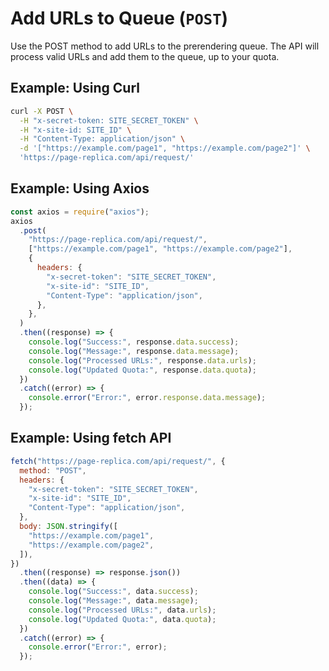# Add URLs to Queue (`POST`)

Use the POST method to add URLs to the prerendering queue. The API will process valid URLs and add them to the queue, up to your quota.

## Example: Using Curl

```bash
curl -X POST \
  -H "x-secret-token: SITE_SECRET_TOKEN" \
  -H "x-site-id: SITE_ID" \
  -H "Content-Type: application/json" \
  -d '["https://example.com/page1", "https://example.com/page2"]' \
  'https://page-replica.com/api/request/'
```

## Example: Using Axios

```javascript
const axios = require("axios");
axios
  .post(
    "https://page-replica.com/api/request/",
    ["https://example.com/page1", "https://example.com/page2"],
    {
      headers: {
        "x-secret-token": "SITE_SECRET_TOKEN",
        "x-site-id": "SITE_ID",
        "Content-Type": "application/json",
      },
    },
  )
  .then((response) => {
    console.log("Success:", response.data.success);
    console.log("Message:", response.data.message);
    console.log("Processed URLs:", response.data.urls);
    console.log("Updated Quota:", response.data.quota);
  })
  .catch((error) => {
    console.error("Error:", error.response.data.message);
  });
```

## Example: Using fetch API

```javascript
fetch("https://page-replica.com/api/request/", {
  method: "POST",
  headers: {
    "x-secret-token": "SITE_SECRET_TOKEN",
    "x-site-id": "SITE_ID",
    "Content-Type": "application/json",
  },
  body: JSON.stringify([
    "https://example.com/page1",
    "https://example.com/page2",
  ]),
})
  .then((response) => response.json())
  .then((data) => {
    console.log("Success:", data.success);
    console.log("Message:", data.message);
    console.log("Processed URLs:", data.urls);
    console.log("Updated Quota:", data.quota);
  })
  .catch((error) => {
    console.error("Error:", error);
  });
```
